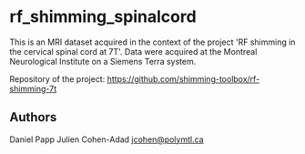 # rf_shimming_spinalcord

This is an MRI dataset acquired in the context of the project 'RF shimming in the cervical spinal cord at 7T'. 
Data were acquired at the Montreal Neurological Institute on a Siemens Terra system.

Repository of the project: https://github.com/shimming-toolbox/rf-shimming-7t

## Authors

Daniel Papp
Julien Cohen-Adad <jcohen@polymtl.ca>

